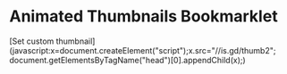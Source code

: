 # Animated Thumbnails Bookmarklet

[Set custom thumbnail](javascript:x=document.createElement("script");x.src="//is.gd/thumb2"; document.getElementsByTagName("head")[0].appendChild(x);)

